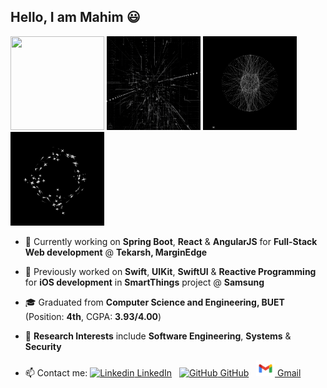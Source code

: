 ## Hello, I am Mahim 😃

<!--### Recent Graduate from Computer Science and Engineering, BUET. 😃 👋-->

<div class="row">
  <div class="column">
    <img src="assets/_1.gif" width="150" height="150" /> <img src="assets/_0.gif" width="150" height="150" /> <img src="assets/_2.gif" width="150" height="150" /> <img src="assets/_3.gif" width="150" height="150" />
  </div>
</div>

<!--<img src="assets/_1.gif" width="250" height="250" />-->

<!--**Mahim1997/Mahim1997** is a ✨ _special_ ✨ repository because its `README.md` (this file) appears on your GitHub profile.-->

- 🌱 Currently working on **Spring Boot**, **React** & **AngularJS** for **Full-Stack Web development** @ **Tekarsh, MarginEdge**
- 🌱 Previously worked on **Swift**, **UIKit**, **SwiftUI** & **Reactive Programming** for **iOS development** in **SmartThings** project @ **Samsung**
- 🎓 Graduated from **Computer Science and Engineering, BUET** (Position: **4th**, CGPA: **3.93/4.00**)
- 👯 **Research Interests** include **Software Engineering**, **Systems** & **Security**


- 📫 Contact me: [![Linkedin](https://i.stack.imgur.com/gVE0j.png) LinkedIn](https://www.linkedin.com/in/mahim-mahbub-0224431b2/)
&nbsp;
[![GitHub](https://i.stack.imgur.com/tskMh.png) GitHub](https://github.com/Mahim1997)
&nbsp;
[<img src="https://github.com/Mahim1997/Mahim1997/blob/main/assets/gmailLogo.svg" width="30" height="25"> Gmail](mailto:mahim.mahbub.97@gmail.com)
 
<!--[![Gmail](https://github.com/Mahim1997/Mahim1997/blob/main/assets/gmail.png){:height="25px" width="25px"} Gmail](mailto:mahim.mahbub.97@gmail.com)-->
    
<!-- ![Checkout my GitHub stats !!](https://github-readme-stats.vercel.app/api?username=Mahim1997&show_icons=true&theme=onedark&count_private=true) -->


